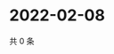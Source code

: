 # 2022-02-08

共 0 条

<!-- BEGIN WEIBO -->
<!-- 最后更新时间 Tue Feb 08 2022 15:11:06 GMT+0800 (China Standard Time) -->

<!-- END WEIBO -->
